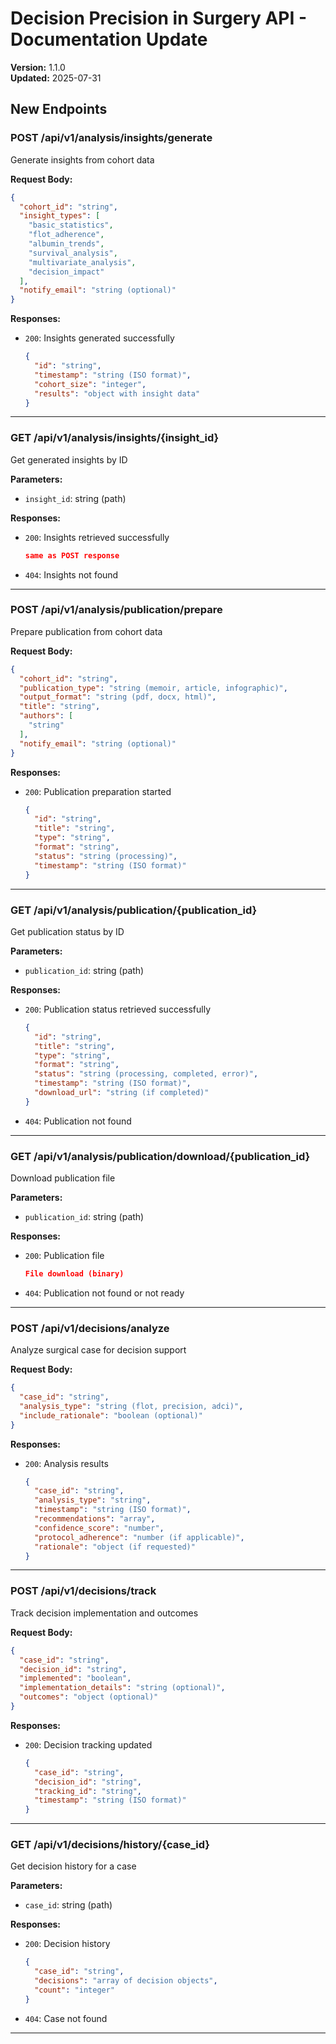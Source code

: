 # Decision Precision in Surgery API - Documentation Update

**Version:** 1.1.0  
**Updated:** 2025-07-31  

## New Endpoints

### POST /api/v1/analysis/insights/generate

Generate insights from cohort data

**Request Body:**

```json
{
  "cohort_id": "string",
  "insight_types": [
    "basic_statistics",
    "flot_adherence",
    "albumin_trends",
    "survival_analysis",
    "multivariate_analysis",
    "decision_impact"
  ],
  "notify_email": "string (optional)"
}
```

**Responses:**

- `200`: Insights generated successfully
  ```json
  {
    "id": "string",
    "timestamp": "string (ISO format)",
    "cohort_size": "integer",
    "results": "object with insight data"
  }
  ```

---

### GET /api/v1/analysis/insights/{insight_id}

Get generated insights by ID

**Parameters:**

- `insight_id`: string (path)

**Responses:**

- `200`: Insights retrieved successfully
  ```json
  same as POST response
  ```
- `404`: Insights not found

---

### POST /api/v1/analysis/publication/prepare

Prepare publication from cohort data

**Request Body:**

```json
{
  "cohort_id": "string",
  "publication_type": "string (memoir, article, infographic)",
  "output_format": "string (pdf, docx, html)",
  "title": "string",
  "authors": [
    "string"
  ],
  "notify_email": "string (optional)"
}
```

**Responses:**

- `200`: Publication preparation started
  ```json
  {
    "id": "string",
    "title": "string",
    "type": "string",
    "format": "string",
    "status": "string (processing)",
    "timestamp": "string (ISO format)"
  }
  ```

---

### GET /api/v1/analysis/publication/{publication_id}

Get publication status by ID

**Parameters:**

- `publication_id`: string (path)

**Responses:**

- `200`: Publication status retrieved successfully
  ```json
  {
    "id": "string",
    "title": "string",
    "type": "string",
    "format": "string",
    "status": "string (processing, completed, error)",
    "timestamp": "string (ISO format)",
    "download_url": "string (if completed)"
  }
  ```
- `404`: Publication not found

---

### GET /api/v1/analysis/publication/download/{publication_id}

Download publication file

**Parameters:**

- `publication_id`: string (path)

**Responses:**

- `200`: Publication file
  ```json
  File download (binary)
  ```
- `404`: Publication not found or not ready

---

### POST /api/v1/decisions/analyze

Analyze surgical case for decision support

**Request Body:**

```json
{
  "case_id": "string",
  "analysis_type": "string (flot, precision, adci)",
  "include_rationale": "boolean (optional)"
}
```

**Responses:**

- `200`: Analysis results
  ```json
  {
    "case_id": "string",
    "analysis_type": "string",
    "timestamp": "string (ISO format)",
    "recommendations": "array",
    "confidence_score": "number",
    "protocol_adherence": "number (if applicable)",
    "rationale": "object (if requested)"
  }
  ```

---

### POST /api/v1/decisions/track

Track decision implementation and outcomes

**Request Body:**

```json
{
  "case_id": "string",
  "decision_id": "string",
  "implemented": "boolean",
  "implementation_details": "string (optional)",
  "outcomes": "object (optional)"
}
```

**Responses:**

- `200`: Decision tracking updated
  ```json
  {
    "case_id": "string",
    "decision_id": "string",
    "tracking_id": "string",
    "timestamp": "string (ISO format)"
  }
  ```

---

### GET /api/v1/decisions/history/{case_id}

Get decision history for a case

**Parameters:**

- `case_id`: string (path)

**Responses:**

- `200`: Decision history
  ```json
  {
    "case_id": "string",
    "decisions": "array of decision objects",
    "count": "integer"
  }
  ```
- `404`: Case not found

---

